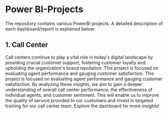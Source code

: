 # Power BI-Projects
The repository contains various PowerBi projects. A detailed description of each dashboard/report is explained below:

## 1. Call Center
   
   Call centers continue to play a vital role in today's digital landscape by providing crucial customer support, fostering customer loyalty and upholding the organization's       brand reputation.
   This project is focused on evaluating agent performance and gauging customer satisfaction.
   This project is focused on evaluating agent performance and gauging customer satisfaction. By analyzing these insights, we aim to gain a deeper understanding of overall         call center performance, the effectiveness of individual agents, and customer sentiment. This will enable us to improve the quality of service provided to our customers and     invest in targeted training for our call center team. Explore the dashboard for more insights!

